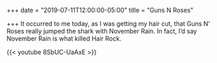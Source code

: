 +++
date = "2019-07-11T12:00:00-05:00"
title = "Guns N Roses"

+++
It occurred to me today, as I was getting my hair cut, that Guns N‘ Roses really jumped the shark with November Rain. In fact, I’d say November Rain is what killed Hair Rock.

{{< youtube 8SbUC-UaAxE >}}